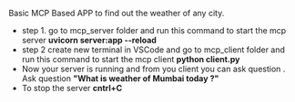 Basic MCP Based APP to find out the weather of any city.

- step 1. go to mcp_server folder and run this command to start the mcp server **uvicorn server:app --reload**
- step 2 create new terminal in VSCode and  go to mcp_client folder and run this command  to start the mcp client **python client.py**
- Now your server is running and from you client you can ask question . Ask question **"What is weather of Mumbai today ?"**
- To stop the server **cntrl+C**
